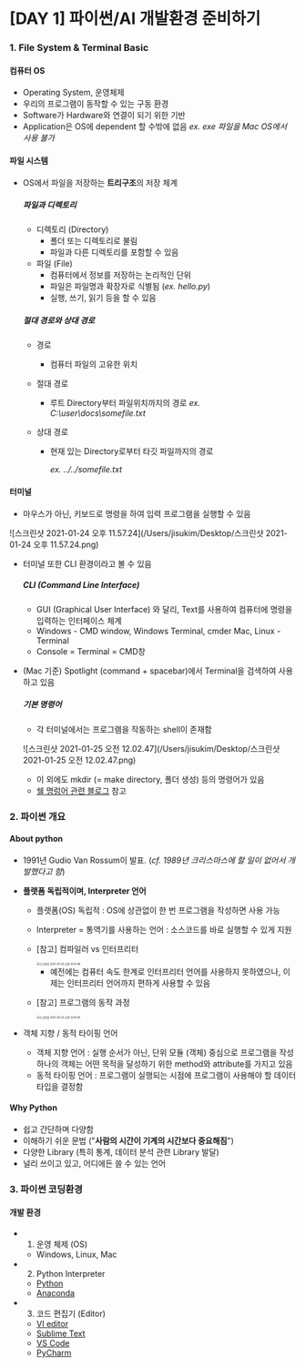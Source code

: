 # [DAY 1] 파이썬/AI 개발환경 준비하기

### 1. File System & Terminal Basic

#### 컴퓨터 OS

- Operating System, 운영체제
- 우리의 프로그램이 동작할 수 있는 구동 환경
- Software가 Hardware와 연결이 되기 위한 기반
- Application은 OS에 dependent 할 수밖에 없음 
  *ex. exe 파일을 Mac OS에서 사용 불가*

#### 파일 시스템

* OS에서 파일을 저장하는 <b>트리구조</b>의 저장 체계

  ##### 파일과 디렉토리

  * 디렉토리 (Directory)
    - 폴더 또는 디렉토리로 불림
    - 파일과 다른 디렉토리를 포함할 수 있음
  * 파일 (File)
    * 컴퓨터에서 정보를 저장하는 논리적인 단위
    * 파일은 파일명과 확장자로 식별됨 (*ex. hello.py*)
    * 실행, 쓰기, 읽기 등을 할 수 있음

  ##### 절대 경로와 상대 경로

  * 경로

    * 컴퓨터 파일의 고유한 위치

  * 절대 경로

    * 루트 Directory부터 파일위치까지의 경로
      *ex. C:\user\docs\somefile.txt*

  * 상대 경로

    * 현재 있는 Directory로부터 타깃 파일까지의 경로

      *ex. ../../somefile.txt*

#### 터미널

- 마우스가 아닌, 키보드로 명령을 하여 입력 프로그램을 실행할 수 있음

![스크린샷 2021-01-24 오후 11.57.24](/Users/jisukim/Desktop/스크린샷 2021-01-24 오후 11.57.24.png)

* 터미널 또한 CLI 환경이라고 볼 수 있음

  ##### CLI (Command Line Interface)

  * GUI (Graphical User Interface) 와 달리, Text를 사용하여 컴퓨터에 명령을 입력하는 인터페이스 체계
  * Windows - CMD window, Windows Terminal, cmder
    Mac, Linux - Terminal
  * Console = Terminal = CMD창

* (Mac 기준) Spotlight (command + spacebar)에서 Terminal을 검색하여 사용하고 있음

  ##### 기본 명령어

  * 각 터미널에서는 프로그램을 작동하는 shell이 존재함

  ![스크린샷 2021-01-25 오전 12.02.47](/Users/jisukim/Desktop/스크린샷 2021-01-25 오전 12.02.47.png)

  * 이 외에도 mkdir (= make directory, 폴더 생성) 등의 명령어가 있음	 
  * [쉘 명렁어 관련 블로그](https://velog.io/@devmin/%EB%A6%AC%EB%88%85%EC%8A%A4-%EC%89%98-%EA%B8%B0%EB%B3%B8-%EB%AA%85%EB%A0%B9%EC%96%B4Basic-Shell-Commands) 참고

### 2. 파이썬 개요

#### About python

* 1991년 Gudio Van Rossum이 발표. (*cf. 1989년 크리스마스에 할 일이 없어서 개발했다고 함*)

* **플랫폼 독립적이며, Interpreter 언어**

  * 플랫폼(OS) 독립적 : OS에 상관없이 한 번 프로그램을 작성하면 사용 가능

  * Interpreter = 통역기를 사용하는 언어 : 소스코드를 바로 실행할 수 있게 지원

  * [참고] 컴파일러 vs 인터프리터

    <img src="/Users/jisukim/Desktop/스크린샷 2021-01-25 오전 12.15.46.png" alt="스크린샷 2021-01-25 오전 12.15.46" style="zoom:33%;" />

    * 예전에는 컴퓨터 속도 한계로 인터프리터 언어를 사용하지 못하였으나, 이제는 인터프리터 언어까지 편하게 사용할 수 있음

  * [참고] 프로그램의 동작 과정

    <img src="/Users/jisukim/Desktop/스크린샷 2021-01-25 오전 12.19.40.png" alt="스크린샷 2021-01-25 오전 12.19.40" style="zoom:33%;" />

    

* 객체 지향 / 동적 타이핑 언어

  * 객체 지향 언어 : 실행 순서가 아닌, 단위 모듈 (객체) 중심으로 프로그램을 작성
    하나의 객체는 어떤 목적을 달성하기 위한 method와 attribute를 가지고 있음
  * 동적 타이핑 언어 : 프로그램이 실행되는 시점에 프로그램이 사용해야 할 데이터 타입을 결정함

#### Why Python

* 쉽고 간단하며 다양함
* 이해하기 쉬운 문법 ("**사람의 시간이 기계의 시간보다 중요해짐**")
* 다양한 Library (특히 통계, 데이터 분석 관련 Library 발달)
* 널리 쓰이고 있고, 어디에든 쓸 수 있는 언어



### 3. 파이썬 코딩환경

#### 개발 환경

* 1) 운영 체제 (OS)
  * Windows, Linux, Mac
* 2) Python Interpreter
  * [Python](https://www.python.org/ )
  * [Anaconda](https://www.anaconda.com/ )
* 3) 코드 편집기 (Editor)
  * [VI editor](http://www.vim.org/ )
  * [Sublime Text](http://www.sublimetext.com/ )
  * [VS Code](https://code.visualstudio.com/ )
  * [PyCharm](https://www.jetbrains.com/pycharm/ )

